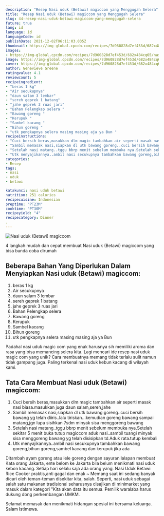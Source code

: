 ```yaml
---
description: "Resep Nasi uduk (Betawi) magiccom yang Menggugah Selera"
title: "Resep Nasi uduk (Betawi) magiccom yang Menggugah Selera"
slug: 44-resep-nasi-uduk-betawi-magiccom-yang-menggugah-selera
future: true
lang: id
language: id
languageCode: id
publishDate: 2021-12-02T06:11:03.035Z 
thumbnail: https://img-global.cpcdn.com/recipes/7d960828d7ef453d/682x484cq65/nasi-uduk-betawi-magiccom-foto-resep-utama.png
images:
- https://img-global.cpcdn.com/recipes/7d960828d7ef453d/682x484cq65/nasi-uduk-betawi-magiccom-foto-resep-utama.png
image: https://img-global.cpcdn.com/recipes/7d960828d7ef453d/682x484cq65/nasi-uduk-betawi-magiccom-foto-resep-utama.png
cover: https://img-global.cpcdn.com/recipes/7d960828d7ef453d/682x484cq65/nasi-uduk-betawi-magiccom-foto-resep-utama.png
author: Genevieve Greene
ratingvalue: 4.1
reviewcount: 5
recipeingredient:
- "beras 1 kg"
- "Air secukupnya"
- "daun salam 3 lembar"
- "sereh geprek 1 batang"
- "jahe geprek 3 ruas jari"
- "Bahan Pelengkap selera "
- "Bawang goreng "
- "Kerupuk "
- "Sambel kacang "
- "Bihun goreng "
- "utk pengkapnya selera masing masing aja ya Bun "
recipeinstructions:
- "Cuci bersih beras,masukkan dlm magic tambahkan air seperti masak nasi biasa.masukkan juga daun salam,sereh,jahe"
- "Sambil memasak nasi,siapkan dl utk bawang goreng..cuci bersih bawang yg telah diiris..lalu tiriskan...kemudian goreng bawang sampai matang,jgn lupa sisihkan 7sdm minyak sisa menggoreng bawang"
- "Setelah nasi matang..tggu bbrp menit sebelum membuka nya.Setelah sekitar 5 menit buka tutup magiccom aduk nasi..sambil tuangi minyak sisa menggoreng bawang yg telah disisipkan td.Aduk rata.tutup kembali"
- "Utk menyajikannya..ambil nasi secukupnya tambahkan bawang goreng,bihun goreng,sambel kacang dan kerupuk jika ada"
categories:
- Resep
tags:
- nasi
- uduk
- betawi

katakunci: nasi uduk betawi 
nutrition: 251 calories
recipecuisine: Indonesian
preptime: "PT23M"
cooktime: "PT30M"
recipeyield: "4"
recipecategory: Dinner
. 
---
```



![Nasi uduk (Betawi) magiccom](https://img-global.cpcdn.com/recipes/7d960828d7ef453d/682x484cq65/nasi-uduk-betawi-magiccom-foto-resep-utama.png)

4 langkah mudah dan cepat membuat  Nasi uduk (Betawi) magiccom yang bisa bunda coba dirumah

<!--inarticleads1-->

## Beberapa Bahan Yang Diperlukan Dalam Menyiapkan Nasi uduk (Betawi) magiccom:

1. beras 1 kg
1. Air secukupnya
1. daun salam 3 lembar
1. sereh geprek 1 batang
1. jahe geprek 3 ruas jari
1. Bahan Pelengkap selera 
1. Bawang goreng 
1. Kerupuk 
1. Sambel kacang 
1. Bihun goreng 
1. utk pengkapnya selera masing masing aja ya Bun 

Padahal nasi uduk magic com yang enak harusnya sih memiliki aroma dan rasa yang bisa memancing selera kita. Lagi mencari ide resep nasi uduk magic com yang unik? Cara membuatnya memang tidak terlalu sulit namun tidak gampang juga. Paling terkenal nasi uduk kebun kacang di wilayah kami. 

<!--inarticleads2-->

## Tata Cara Membuat Nasi uduk (Betawi) magiccom:

1. Cuci bersih beras,masukkan dlm magic tambahkan air seperti masak nasi biasa.masukkan juga daun salam,sereh,jahe
1. Sambil memasak nasi,siapkan dl utk bawang goreng..cuci bersih bawang yg telah diiris..lalu tiriskan...kemudian goreng bawang sampai matang,jgn lupa sisihkan 7sdm minyak sisa menggoreng bawang
1. Setelah nasi matang..tggu bbrp menit sebelum membuka nya.Setelah sekitar 5 menit buka tutup magiccom aduk nasi..sambil tuangi minyak sisa menggoreng bawang yg telah disisipkan td.Aduk rata.tutup kembali
1. Utk menyajikannya..ambil nasi secukupnya tambahkan bawang goreng,bihun goreng,sambel kacang dan kerupuk jika ada


Ditambah ayam goreng atau lele goreng dengan sayuran lalapan membuat Kata orang Jakarta, ente belom ke Jakarta bila belum menikmati nasi uduk kebon kacang. Setiap hari selalu saja ada orang yang. Nasi Uduk Betawi Rice Cooker praktis,anti gagal dan enak ~ Memang saat ini sedang banyak dicari oleh teman-teman disekitar kita, salah. Seperti, nasi uduk sebagai salah satu makanan tradisional seharusnya disajikan di minimarket yang masuk dalam kategori &#34;Kita akan data itu semua. Pemilik waralaba harus dukung dong perkembangan UMKM. 

Selamat memasak dan menikmati hidangan spesial ini bersama keluarga. Salam Istimewa.
